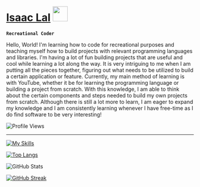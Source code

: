 # [Isaac Lal](https://isaaclal.com/) <img src="https://media.giphy.com/media/hvRJCLFzcasrR4ia7z/giphy.gif" width="40px" />

**`Recreational Coder`**

Hello, World! I'm learning how to code for recreational purposes and teaching myself how to build projects with relevant programming languages and libraries. I'm having a lot of fun building projects that are useful and cool while learning a lot along the way. It is very intriguing to me when I am putting all the pieces together, figuring out what needs to be utilized to build a certain application or feature. Currently, my main method of learning is with YouTube, whether it be for learning the programming language or building a project from scratch. With this knowledge, I am able to think about the certain components and steps needed to build my own projects from scratch. Although there is still a lot more to learn, I am eager to expand my knowledge and I am consistently learning whenever I have free-time as I do find software to be very interesting!

![Profile Views](https://komarev.com/ghpvc/?username=isaac-lal)

---

[![My Skills](https://skillicons.dev/icons?i=html,css,javascript,react,mongodb,nodejs,express,nextjs,tailwindcss,git,vscode,vercel)](https://skillicons.dev)

<!-- STATS -->

[![Top Langs](https://github-readme-stats.vercel.app/api/top-langs/?username=isaac-lal&theme=transparent&hide_border=true)](https://github.com/isaac-lal/github-readme-stats)

![GitHub Stats](https://github-readme-stats.vercel.app/api?username=isaac-lal&include_all_commits=true&show_icons=true&show=reviews,discussions_started,discussions_answered,prs_merged&hide=issues,contribs&theme=transparent&hide_border=true&rank_icon=github)

[![GitHub Streak](https://github-readme-streak-stats.herokuapp.com?user=isaac-lal&theme=transparent&hide_border=true)](https://git.io/streak-stats)
